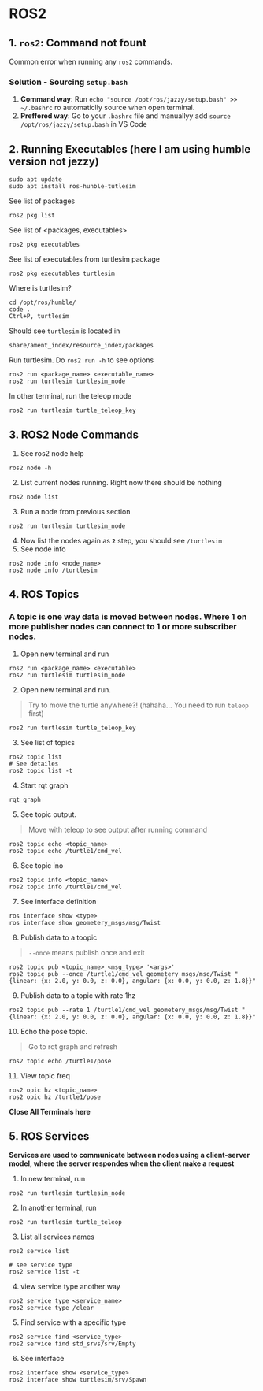 # ROS2

## 1. `ros2`: Command not fount
Common error when running any `ros2` commands.

### Solution - Sourcing `setup.bash`
1. **Command way**: Run `echo "source /opt/ros/jazzy/setup.bash" >> ~/.bashrc` ro automaticlly source when open terminal.
2. **Preffered way**: Go to your `.bashrc` file and manuallyy add `source /opt/ros/jazzy/setup.bash` in VS Code

## 2. Running Executables (here I am using humble version not jezzy)
```
sudo apt update
sudo apt install ros-hunble-tutlesim
```
See list of packages
```
ros2 pkg list
```
See list of <packages, executables>
```
ros2 pkg executables
```
See list of executables from turtlesim package
```
ros2 pkg executables turtlesim
```
Where is turtlesim?
```
cd /opt/ros/humble/
code .
Ctrl+P, turtlesim
```
Should see `turtlesim` is located in
```
share/ament_index/resource_index/packages
```
Run turtlesim. Do `ros2 run -h` to see options

```
ros2 run <package_name> <executable_name>
ros2 run turtlesim turtlesim_node
```
In other terminal, run the teleop mode
```
ros2 run turtlesim turtle_teleop_key
```

## 3. ROS2 Node Commands
1. See ros2 node help
```
ros2 node -h
```
2. List current nodes running. Right now there should be nothing
```
ros2 node list
```
3. Run a node from previous section
```
ros2 run turtlesim turtlesim_node
```
4. Now list the nodes again as **`2`** step, you should see `/turtlesim`
5. See node info
```
ros2 node info <node_name>
ros2 node info /turtlesim
```

## 4. ROS Topics
### A topic is one way data is moved between nodes. Where 1 on more publisher nodes can connect to 1 or more subscriber nodes.
1. Open new terminal and run
```
ros2 run <package_name> <executable>
ros2 run turtlesim turtlesim_node
```
2. Open new terminal and run. 
> Try to move the turtle anywhere?! (hahaha... You need to run `teleop` first)
```
ros2 run turtlesim turtle_teleop_key
```
3. See list of topics
```
ros2 topic list
# See detailes
ros2 topic list -t
```
4. Start rqt graph
```
rqt_graph
```
5. See topic output.
> Move with teleop to see output after running command
```
ros2 topic echo <topic_name>
ros2 topic echo /turtle1/cmd_vel
```
6. See topic ino
```
ros2 topic info <topic_name>
ros2 topic info /turtle1/cmd_vel
```
7. See interface definition
```
ros interface show <type>
ros interface show geometery_msgs/msg/Twist
```
8. Publish data to a toopic
> `--once` means publish once and exit
```
ros2 topic pub <topic_name> <msg_type> '<args>'
ros2 topic pub --once /turtle1/cmd_vel geometery_msgs/msg/Twist "{linear: {x: 2.0, y: 0.0, z: 0.0}, angular: {x: 0.0, y: 0.0, z: 1.8}}"
```
9. Publish data to a topic with rate 1hz
```
ros2 topic pub --rate 1 /turtle1/cmd_vel geometery_msgs/msg/Twist "{linear: {x: 2.0, y: 0.0, z: 0.0}, angular: {x: 0.0, y: 0.0, z: 1.8}}"
```
10. Echo the pose topic.
> Go to rqt graph and refresh
```
ros2 topic echo /turtle1/pose
```
11. View topic freq
```
ros2 opic hz <topic_name>
ros2 opic hz /turtle1/pose
```
**Close All Terminals here**
## 5. ROS Services
**Services are used to communicate between nodes using a client-server model, where the server respondes when the client make a request**
1. In new terminal, run
```
ros2 run turtlesim turtlesim_node
```
2. In another terminal, run
```
ros2 run turtlesim turtle_teleop
```
3. List all services names
```
ros2 service list

# see service type
ros2 service list -t
```
4. view service type another way
```
ros2 service type <service_name>
ros2 service type /clear
```
5. Find service with a specific type
```
ros2 service find <service_type>
ros2 service find std_srvs/srv/Empty
```
6. See interface
```
ros2 interface show <service_type>
ros2 interface show turtlesim/srv/Spawn
```
































